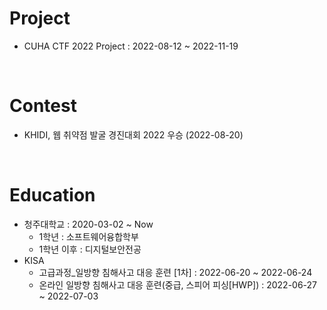 # Project

- CUHA CTF 2022 Project : 2022-08-12 ~ 2022-11-19

<br>

# Contest

- KHIDI, 웹 취약점 발굴 경진대회 2022 우승 (2022-08-20)

<br>

# Education

- 청주대학교 : 2020-03-02 ~ Now
  - 1학년 : 소프트웨어융합학부
  - 1학년 이후 : 디지털보안전공
- KISA
  - 고급과정_일방향 침해사고 대응 훈련 \[1차] : 2022-06-20 ~ 2022-06-24
  - 온라인 일방향 침해사고 대응 훈련(중급, 스피어 피싱\[HWP]) : 2022-06-27 ~ 2022-07-03

